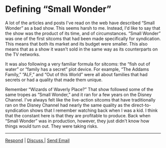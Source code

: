 # Defining “Small Wonder”

A lot of the articles and posts I've read on the web have described “Small Wonder” as a bad show. This seems harsh to me. Instead, I'd like to say that the show was the product of its time, and of circumstances. “Small Wonder” was one of the first sitcoms that had been made specifically for syndication. This means that both its market and its budget were smaller. This also means that as a show it wasn't sold in the same way as its counterparts on the TV networks.

It was also following a very familiar formula for sitcoms: the “fish out of water” or “family has a secret” plot device. For example, “The Addams Family,” “ALF,” and “Out of this World” were all about families that had secrets or had a quality that made them unique.

Remember “Wizards of Waverly Place?” That show followed some of the same tropes as “Small Wonder,” and it ran for a few years on the Disney Channel. I've always felt like the live-action sitcoms that have traditionally ran on the Disney Channel had nearly the same quality as the direct-to-syndication shows that I remember watching back when I was a kid. I think that the constant here is that they are profitable to produce. Back when “Small Wonder” was in production, however, they just didn't know how things would turn out. They were taking risks.
* * *
[Respond](https://midmichonline.quip.com/i2LUAjocQq44) | [Discuss ](https://gitter.im/LawsonProject/SW-ISSUETWO?utm_source=share-link&utm_medium=link&utm_campaign=share-link)| [Send Email](mailto:midmichiganonline+lawsonproject@gmail.com)

